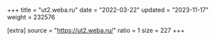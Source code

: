 +++
title = "ut2.weba.ru"
date = "2022-03-22"
updated = "2023-11-17"
weight = 232576

[extra]
source = "https://ut2.weba.ru/"
ratio = 1
size = 227
+++
